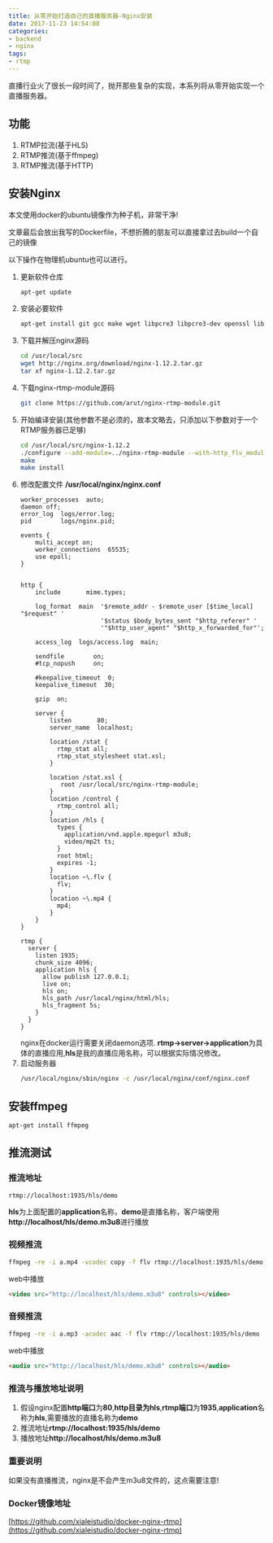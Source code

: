 ```yaml
---
title: 从零开始打造自己的直播服务器-Nginx安装
date: 2017-11-23 14:54:08
categories:
- backend
- nginx
tags:
- rtmp
---
```

直播行业火了很长一段时间了，抛开那些复杂的实现，本系列将从零开始实现一个直播服务器。

## 功能
1. RTMP拉流(基于HLS)
2. RTMP推流(基于ffmpeg)
3. RTMP推流(基于HTTP)

## 安装Nginx
本文使用docker的ubuntu镜像作为种子机，非常干净!

文章最后会放出我写的Dockerfile，不想折腾的朋友可以直接拿过去build一个自己的镜像

以下操作在物理机ubuntu也可以进行。

1. 更新软件仓库
    ```bash
    apt-get update
    ```
2. 安装必要软件    
    ```bash
    apt-get install git gcc make wget libpcre3 libpcre3-dev openssl libssl-dev -y -q
    ```
3. 下载并解压nginx源码
    ```bash
    cd /usr/local/src
    wget http://nginx.org/download/nginx-1.12.2.tar.gz
    tar xf nginx-1.12.2.tar.gz
    ```
4. 下载nginx-rtmp-module源码
    ```bash
    git clone https://github.com/arut/nginx-rtmp-module.git
    ```
5. 开始编译安装(其他参数不是必须的，故本文略去，只添加以下参数对于一个RTMP服务器已足够)
    ```bash
    cd /usr/local/src/nginx-1.12.2
    ./configure --add-module=../nginx-rtmp-module --with-http_flv_module --with-http_mp4_module
    make
    make install
    ```
6. 修改配置文件 **/usr/local/nginx/nginx.conf**
    ```
    worker_processes  auto;
    daemon off;
    error_log  logs/error.log;
    pid        logs/nginx.pid;
    
    events {
        multi_accept on;
        worker_connections  65535;
        use epoll;
    }
    
    
    http {
        include       mime.types;
    
        log_format  main  '$remote_addr - $remote_user [$time_local] "$request" '
                          '$status $body_bytes_sent "$http_referer" '
                          '"$http_user_agent" "$http_x_forwarded_for"';
    
        access_log  logs/access.log  main;
    
        sendfile        on;
        #tcp_nopush     on;
    
        #keepalive_timeout  0;
        keepalive_timeout  30;
    
        gzip  on;
    
        server {
            listen       80;
            server_name  localhost;
          
            location /stat {
              rtmp_stat all;
              rtmp_stat_stylesheet stat.xsl;
            }
    
            location /stat.xsl {
               root /usr/local/src/nginx-rtmp-module;
            }
            location /control {
              rtmp_control all;
            }
            location /hls {
              types {
                application/vnd.apple.mpegurl m3u8;
                video/mp2t ts;
              }
              root html;
              expires -1;
            }
            location ~\.flv {
              flv;
            }
            location ~\.mp4 {
              mp4;
            }
        }  
    }
    
    rtmp {
      server {
        listen 1935;
        chunk_size 4096;
        application hls {
          allow publish 127.0.0.1;
          live on;
          hls on;
          hls_path /usr/local/nginx/html/hls;
          hls_fragment 5s;
        }
      }
    }
    ```
    nginx在docker运行需要关闭daemon选项.
    **rtmp->server->application**为具体的直播应用,**hls**是我的直播应用名称，可以根据实际情况修改。
7. 启动服务器
    ```bash
    /usr/local/nginx/sbin/nginx -c /usr/local/nginx/conf/nginx.conf
    ```
    
## 安装ffmpeg
```bash
apt-get install ffmpeg
```

## 推流测试
### 推流地址
```
rtmp://localhost:1935/hls/demo
```
**hls**为上面配置的**application**名称，**demo**是直播名称，客户端使用**http://localhost/hls/demo.m3u8**进行播放

### 视频推流
```bash
ffmpeg -re -i a.mp4 -vcodec copy -f flv rtmp://localhost:1935/hls/demo
```
web中播放
```html
<video src="http://localhost/hls/demo.m3u8" controls></video>
```

### 音频推流
```bash
ffmpeg -re -i a.mp3 -acodec aac -f flv rtmp://localhost:1935/hls/demo
```
web中播放
```html
<audio src="http://localhost/hls/demo.m3u8" controls></audio>
```

### 推流与播放地址说明
1. 假设nginx配置**http端口**为**80**,**http目录为hls**,**rtmp端口**为**1935**,**application**名称为**hls**,需要播放的直播名称为**demo**
2. 推流地址**rtmp://localhost:1935/hls/demo**
3. 播放地址**http://localhost/hls/demo.m3u8**

### 重要说明
如果没有直播推流，nginx是不会产生m3u8文件的，这点需要注意!

### Docker镜像地址
[https://github.com/xialeistudio/docker-nginx-rtmp](https://github.com/xialeistudio/docker-nginx-rtmp)